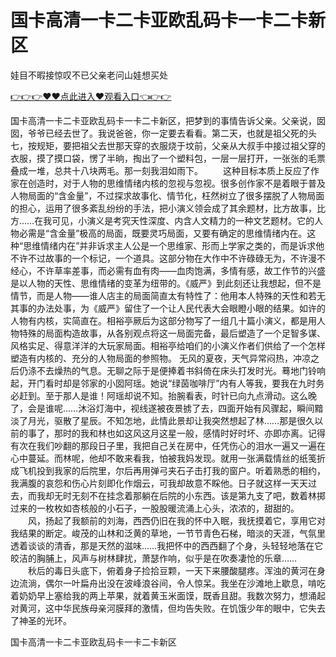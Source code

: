 # 国卡高清一卡二卡亚欧乱码卡一卡二卡新区
娃目不暇接惊叹不已父亲老问山娃想买处

<a href="https://github.com/zchuit/pxmid/issues/2">👉👉👉♥♥点此进入♥观看入口👈👉👉</a>

国卡高清一卡二卡亚欧乱码卡一卡二卡新区，把梦到的事情告诉父亲。父亲说，囡囡，爷爷已经去世了。我说爸爸，你一定要去看看。第二天，也就是祖父死的头七，按规矩，要把祖父去世那天穿的衣服烧于坟前，父亲从大叔手中接过祖父穿的衣服，摸了摸口袋，愣了半晌，掏出了一个塑料包，一层一层打开，一张张的毛票叠成一堆，总共十八块两毛。那一刻我泪如雨下。
　　这种目标本质上反应了作家在创造时，对于人物的思维情绪内核的忽视与忽视。很多创作家不是着眼于普及人物局面的“含金量”，不过探求故事化、情节化，枉然树立了很多摆脱了人物局面的担心，运用了很多紊乱纷纷的手法，把小演义领会成了其余题材，比方故事，比方……在我可见，小演义是考究天性深度、内含人文精力的一种文艺题材。它的人物必需是“含金量”极高的局面，既要灵巧局面，又要有确定的思维情绪内在。这种“思维情绪内在”并非诉求主人公是一个思维家、形而上学家之类的，而是诉求他不许不过故事的一个标记，一个道具。这部分物在大作中不许碌碌无为，不许漫不经心，不许草率差事，而必需有血有肉——血肉饱满，多情有感，故工作节的兴盛是以人物的天性、思维情绪的变革为纽带的。《威严》到此刻还让我想起，但不是情节，而是人物——谁人店主的局面简直太有特性了：他用本人特殊的天性和若无其事的办法处事，为《威严》留住了一个让人民代表大会眼瞪小眼的结果。如许的人物有内核，实简直在。相裕亭厥后为这部分物写了一组几十篇小演义，都是用人物特殊的局面构造故事，从各别观点将这一局面完备，最后塑造了一个足智多谋、风格实足、得意洋洋的大玩家局面。相裕亭给咱们的小演义作者们供给了一个怎样塑造有内核的、充分的人物局面的参照物。
无风的夏夜，天气异常闷热，冲凉之后仍涤不去燥热的气息。无聊之际于是便捧着书斜倚在床头打发时光。蓦地门铃响起，开门看时却是邻家的小囡阿瑶。她说“绿茵咖啡厅”内有人等我，要我在九时务必赶到。至于那人是谁！阿瑶却说不知。抬腕看表，时针已向九点滑动。这么晚了，会是谁呢……沐浴灯海中，视线遂被夜景掳了去，四面开始有风骤起，瞬间黯淡了月光，驱散了星辰。不知怎地，此情此景却让我突然想起了林……那是很久以前的事了，那时的我和林也如这风这月这星一般，感情时好时坏、亦即亦离。记得有次在我们吵翻的那段日子里，我把自己关在房中，任凭伤心的泪水一遍又一遍在心中蔓延。而林呢，他却不敢来看我，怕被我妈发现。就用一张满载情丝的纸笺折成飞机投到我家的后院里，尔后再用弹弓夹石子击打我的窗户。听着熟悉的相约，我满腹的哀怨和伤心片刻即化作烟云，可我却故意不睬他。日子就这样一天天过去，而我却无时无刻不在挂念着那躺在后院的小东西。该是第九支了吧，数着林掷过来的一枚枚如杏核般的小石子，一股股暖流涌上心头，浓浓的，甜甜的。
　　风，扬起了我额前的刘海，西西仍旧在我的怀中入眠，我抚摸着它，享用它对我结果的断定。峻茂的山林和泛黄的草地，一节节青色石梯，暗淡的天涯，气氛里透着谈谈的清香，那是天然的滋味……我把怀中的西西翻了个身，头轻轻地落在它皎洁的胸脯上，风声与树林肆扰，萧瑟作响，似乎是在吹奏凄怆的乐章……
　　秋后的毒日头底下，俯着身子捡拾豆颗，一天下来腰酸腿疼。浑浊的黄河在身边流淌，偶尔一叶扁舟出没在波峰浪谷间，令人惊呆。我坐在沙滩地上歇息，啃吃着奶奶早上塞给我的两上苹果，就着黄玉米面馍，既香且甜。我数次努力，想涌起对黄河，这中华民族母亲河膜拜的激情，但均告失败。在饥饿少年的眼中，它失去了神圣的光环。

国卡高清一卡二卡亚欧乱码卡一卡二卡新区
